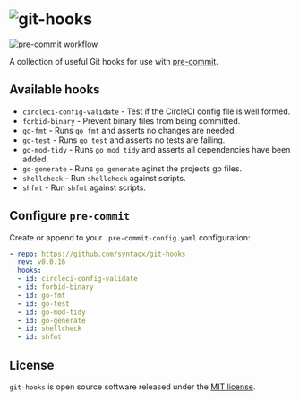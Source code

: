 # ![git-hooks](./docs/social-preview.png)

[pre-commit]: https://pre-commit.com/

![pre-commit workflow](https://github.com/syntaqx/git-hooks/actions/workflows/pre-commit.yml/badge.svg)

A collection of useful Git hooks for use with [pre-commit][].

## Available hooks

* `circleci-config-validate` - Test if the CircleCI config file is well formed.
* `forbid-binary` - Prevent binary files from being committed.
* `go-fmt` - Runs `go fmt` and asserts no changes are needed.
* `go-test` - Runs `go test` and asserts no tests are failing.
* `go-mod-tidy` - Runs `go mod tidy` and asserts all dependencies have been added.
* `go-generate` - Runs `go generate` aginst the projects go files.
* `shellcheck` - Run `shellcheck` against scripts.
* `shfmt` - Run `shfmt` against scripts.

## Configure `pre-commit`

Create or append to your `.pre-commit-config.yaml` configuration:

```yaml
- repo: https://github.com/syntaqx/git-hooks
  rev: v0.0.16
  hooks:
  - id: circleci-config-validate
  - id: forbid-binary
  - id: go-fmt
  - id: go-test
  - id: go-mod-tidy
  - id: go-generate
  - id: shellcheck
  - id: shfmt
```

## License

[MIT]: https://opensource.org/licenses/MIT

`git-hooks` is open source software released under the [MIT license][MIT].
